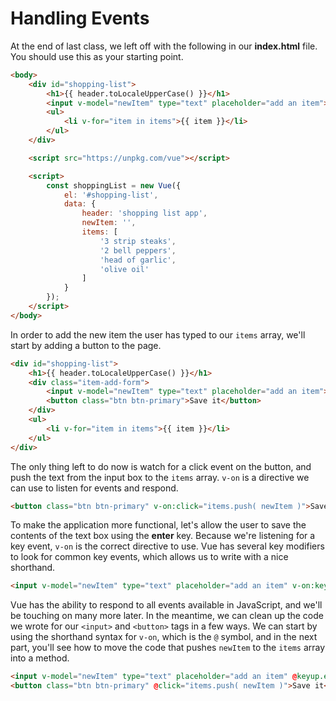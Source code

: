 # Handling Events

At the end of last class, we left off with the following in our **index.html** file.  You should use this as your starting point.

```html
<body>
    <div id="shopping-list">
        <h1>{{ header.toLocaleUpperCase() }}</h1>
        <input v-model="newItem" type="text" placeholder="add an item">
        <ul>
            <li v-for="item in items">{{ item }}</li>
        </ul>
    </div>

    <script src="https://unpkg.com/vue"></script>

    <script>
        const shoppingList = new Vue({
            el: '#shopping-list',
            data: {
                header: 'shopping list app',
                newItem: '',
                items: [
                    '3 strip steaks',
                    '2 bell peppers',
                    'head of garlic',
                    'olive oil'
                ]
            }
        });
    </script>
</body>
```

In order to add the new item the user has typed to our `items` array, we'll start by adding a button to the page.

```html
<div id="shopping-list">
    <h1>{{ header.toLocaleUpperCase() }}</h1>
    <div class="item-add-form">
        <input v-model="newItem" type="text" placeholder="add an item">
        <button class="btn btn-primary">Save it</button>
    </div>
    <ul>
        <li v-for="item in items">{{ item }}</li>
    </ul>
</div>
```

The only thing left to do now is watch for a click event on the button, and push the text from the input box to the `items` array.  `v-on` is a directive we can use to listen for events and respond.

```html
<button class="btn btn-primary" v-on:click="items.push( newItem )">Save it</button>
```

To make the application more functional, let's allow the user to save the contents of the text box using the **enter** key.  Because we're listening for a key event, `v-on` is the correct directive to use.  Vue has several key modifiers to look for common key events, which allows us to write with a nice shorthand.

```html
<input v-model="newItem" type="text" placeholder="add an item" v-on:keyup.enter="items.push( newItem )">
```

Vue has the ability to respond to all events available in JavaScript, and we'll be touching on many more later.  In the meantime, we can clean up the code we wrote for our `<input>` and `<button>` tags in a few ways.  We can start by using the shorthand syntax for `v-on`, which is the `@` symbol, and in the next part, you'll see how to move the code that pushes `newItem` to the `items` array into a method.

```html
<input v-model="newItem" type="text" placeholder="add an item" @keyup.enter="items.push( newItem )">
<button class="btn btn-primary" @click="items.push( newItem )">Save it</button>
```